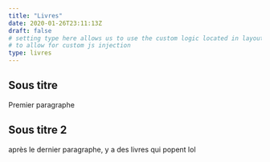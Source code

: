 ```yaml
---
title: "Livres"
date: 2020-01-26T23:11:13Z
draft: false
# setting type here allows us to use the custom logic located in layouts/livres/single.html
# to allow for custom js injection
type: livres
---
```

## Sous titre

Premier paragraphe

## Sous titre 2

après le dernier paragraphe, y a des livres qui popent lol
